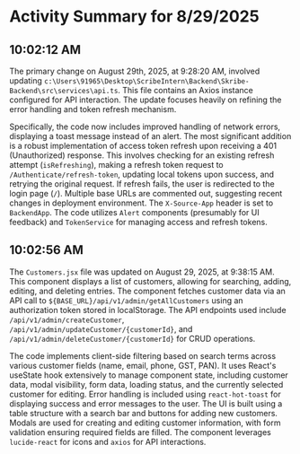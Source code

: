 # Activity Summary for 8/29/2025

## 10:02:12 AM
The primary change on August 29th, 2025, at 9:28:20 AM, involved updating `c:\Users\91965\Desktop\ScribeIntern\Backend\Skribe-Backend\src\services\api.ts`. This file contains an Axios instance configured for API interaction.  The update focuses heavily on refining the error handling and token refresh mechanism.

Specifically, the code now includes improved handling of network errors, displaying a toast message instead of an alert.  The most significant addition is a robust implementation of access token refresh upon receiving a 401 (Unauthorized) response. This involves checking for an existing refresh attempt (`isRefreshing`), making a refresh token request to `/Authenticate/refresh-token`, updating local tokens upon success, and retrying the original request.  If refresh fails, the user is redirected to the login page (`/`).  Multiple base URLs are commented out, suggesting recent changes in deployment environment.  The `X-Source-App` header is set to `BackendApp`.  The code utilizes `Alert` components (presumably for UI feedback) and `TokenService` for managing access and refresh tokens.


## 10:02:56 AM
The `Customers.jsx` file was updated on August 29, 2025, at 9:38:15 AM.  This component displays a list of customers, allowing for searching, adding, editing, and deleting entries.  The component fetches customer data via an API call to  `${BASE_URL}/api/v1/admin/getAllCustomers` using an authorization token stored in localStorage.  The API endpoints used include `/api/v1/admin/createCustomer`, `/api/v1/admin/updateCustomer/{customerId}`, and `/api/v1/admin/deleteCustomer/{customerId}` for CRUD operations.

The code implements client-side filtering based on search terms across various customer fields (name, email, phone, GST, PAN).  It uses React's useState hook extensively to manage component state, including customer data, modal visibility, form data, loading status, and the currently selected customer for editing. Error handling is included using `react-hot-toast` for displaying success and error messages to the user. The UI is built using a table structure with a search bar and buttons for adding new customers.  Modals are used for creating and editing customer information, with form validation ensuring required fields are filled.  The component leverages `lucide-react` for icons and `axios` for API interactions.
